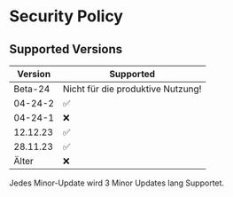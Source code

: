 # Security Policy

## Supported Versions

| Version   | Supported          |
| --------- | ------------------ |
| Beta-24   | Nicht für die produktive Nutzung! |
| 04-24-2   | :white_check_mark: |
| 04-24-1   |  :x:               |
| 12.12.23  | :white_check_mark: |
| 28.11.23  | :white_check_mark: |
| Älter     |  :x:               |

Jedes Minor-Update wird 3 Minor Updates lang Supportet.
